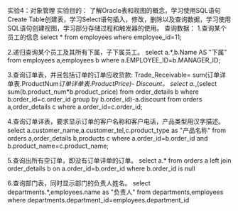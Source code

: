 
实验4：对象管理
实验目的：
了解Oracle表和视图的概念，学习使用SQL语句Create Table创建表，学习Select语句插入，修改，删除以及查询数据，学习使用SQL语句创建视图，学习部分存储过程和触发器的使用。
查询数据：
1.查询某个员工的信息
select * from employees where employee_id=11;

2.递归查询某个员工及其所有下属，子下属员工。
select a.*,b.Name AS "下属"
from employees a,employees b
where a.EMPLOYEE_ID=b.MANAGER_ID;

3.查询订单表，并且包括订单的订单应收货款: Trade_Receivable= sum(订单详单表.ProductNum*订单详单表.ProductPrice)- Discount。
select a.*,(select sum(b.product_num*b.product_price)
from order_details b
where b.order_id=c.order_id
group by b.order_id)-a.discount 
from orders a,order_details c
where a.order_id=c.order_id;

4.查询订单详表，要求显示订单的客户名称和客户电话，产品类型用汉字描述。
select a.customer_name,a.customer_tel,c.product_type as "产品名称"
from orders a,order_details b,products c
where a.order_id=b.order_id and b.product_name=c.product_name;

5.查询出所有空订单，即没有订单详单的订单。
select a.*
from orders a left join order_details b
on a.order_id=b.order_id
where b.order_id is null

6.查询部门表，同时显示部门的负责人姓名。
select departments.*,employees.name as "负责人"
from departments,employees
where departments.department_id=employees.department_id
